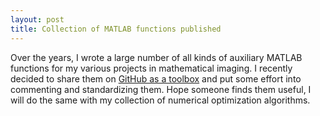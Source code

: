 ```yaml
---
layout: post
title: Collection of MATLAB functions published
---
```

Over the years, I wrote a large number of all kinds of auxiliary MATLAB functions for my various projects in mathematical imaging. I recently decided to share them on  [GitHub as a toolbox](https://github.com/FelixLucka/FelixMatlabTools) and put some effort into commenting and standardizing them. Hope someone finds them useful, I will do the same with my collection of numerical optimization algorithms.
